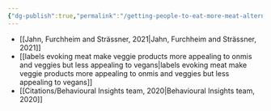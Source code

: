 ```yaml
---
{"dg-publish":true,"permalink":"/getting-people-to-eat-more-meat-alternatives/","tags":["#alternative_proteins","#behaviour_change","#plant_based_alternative_proteins"],"created":"2025-10-22T22:53:55.803+01:00","updated":"2025-10-22T22:53:55.803+01:00"}
---
```

 

- [[Jahn, Furchheim and Strässner, 2021\|Jahn, Furchheim and Strässner, 2021]]
- [[labels evoking meat make veggie products more appealing to onmis and veggies but less appealing to vegans\|labels evoking meat make veggie products more appealing to onmis and veggies but less appealing to vegans]]
- [[Citations/Behavioural Insights team, 2020\|Behavioural Insights team, 2020]]